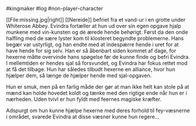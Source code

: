 #kingmaker #log #non-player-character

[[File:missing.jpg|right]]
[[Nereide]] befriet fra et vand-ur i en grotte under Whiterose Abbey. Evindra fortæller at hun ud over sin egen opgave hjalp munkene med vin-kunsten og de ærede hende behørigt. Først da den onde halfling med de sære lyster kom til klosteret begyndte problemerne. Hans begær var ustyrligt, og han endte med at indespærre hende i uret for at have hende for sig selv. Han er så åbenbart siden kommet af dage, for hexerne måtte overvinde hans spøgelse før de kunne finde og befri Evindra. I mellemtiden er hendes sjal så forsvundet, og Evindra har fokus rettet mod at få det tilbage. Hun har således tilbudt hexerne en alliance, hvor hun hjælper dem, så længe de hjælper hende med sjal-opgaven.
Hun er smuk, men på en farlig måde der gør at man ikke helt kan stole på at mænd kan holde hovedet koldt og tænke med den rigtige ende når hun er i nærheden. Uden tvivl er hun fyldt med feernes magiske kræfter.
Adspurgt om hun kunne hjælpe hexerne med deres forhold til fey-væsnerne i området, svarede Evindra at disse væsner kunne hun regere...
